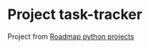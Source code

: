# Project task-tracker

Project from [Roadmap python projects](https://roadmap.sh/projects/task-tracker)